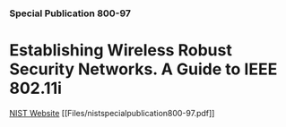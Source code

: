 ### Special Publication 800-97

# Establishing Wireless Robust Security Networks. A Guide to IEEE 802.11i

[NIST Website](https://csrc.nist.gov/publications/detail/sp/800-97/final)
[[Files/nistspecialpublication800-97.pdf]]

